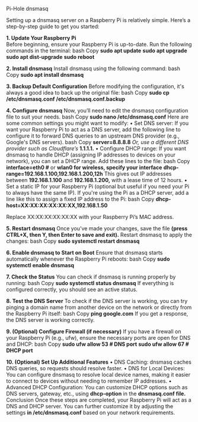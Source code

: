 ﻿Pi-Hole dnsmasq

Setting up a dnsmasq server on a Raspberry Pi is relatively simple. Here’s a step-by-step guide to get you started:

**1. Update Your Raspberry Pi**   
Before beginning, ensure your Raspberry Pi is up-to-date. Run the following commands in the terminal:
bash
Copy
**sudo apt update**
**sudo apt upgrade**
**sudo apt dist-upgrade**
**sudo reboot**

**2. Install dnsmasq**
Install dnsmasq using the following command:
bash
Copy
**sudo apt install dnsmasq**

**3. Backup Default Configuration**
Before modifying the configuration, it's always a good idea to back up the original file:
bash
Copy
**sudo cp /etc/dnsmasq.conf /etc/dnsmasq.conf.backup**

**4. Configure dnsmasq**
Now, you’ll need to edit the dnsmasq configuration file to suit your needs.
bash
Copy
**sudo nano /etc/dnsmasq.conf**
Here are some common settings you might want to modify:
• Set DNS server: If you want your Raspberry Pi to act as a DNS server, add the following line to configure it to forward DNS queries to an upstream DNS provider (e.g., Google's DNS servers).
bash
Copy
**server=8.8.8.8**
*Or, use a different DNS provider such as Cloudflare’s* **1.1.1.1.**
• Configure DHCP range: If you want dnsmasq to handle DHCP (assigning IP addresses to devices on your network), you can set a DHCP range. Add these lines to the file:
bash
Copy
**interface=eth0    #** or **wlan0 for wireless, specify your interface**
**dhcp-range=192.168.1.100,192.168.1.200,12h**
This gives out IP addresses between **192.168.1.100** and **192.168.1.200,** with a lease time of 12 hours.
• Set a static IP for your Raspberry Pi (optional but useful if you need your Pi to always have the same IP). If you're using the Pi as a DHCP server, add a line like this to assign a fixed IP address to the Pi:
bash
Copy
**dhcp-host=XX:XX:XX:XX:XX:XX,192.168.1.50**

Replace XX:XX:XX:XX:XX:XX with your Raspberry Pi’s MAC address.

**5. Restart dnsmasq**
Once you’ve made your changes, save the file **(press CTRL+X, then Y, then Enter to save and exit).** Restart dnsmasq to apply the changes:
bash
Copy
**sudo systemctl restart dnsmasq**

**6. Enable dnsmasq to Start on Boot**
Ensure that dnsmasq starts automatically whenever the Raspberry Pi reboots:
bash
Copy
**sudo systemctl enable dnsmasq**

**7. Check the Status**
You can check if dnsmasq is running properly by running:
bash
Copy
**sudo systemctl status dnsmasq**
If everything is configured correctly, you should see an active status.

**8. Test the DNS Server**
To check if the DNS server is working, you can try pinging a domain name from another device on the network or directly from the Raspberry Pi itself:
bash
Copy
**ping google.com**
If you get a response, the DNS server is working correctly.

**9. (Optional) Configure Firewall (if necessary)**
If you have a firewall on your Raspberry Pi (e.g., ufw), ensure the necessary ports are open for DNS and DHCP:
bash
Copy
**sudo ufw allow 53  # DNS port**
**sudo ufw allow 67  # DHCP port**

**10. (Optional) Set Up Additional Features**
• DNS Caching: dnsmasq caches DNS queries, so requests should resolve faster.
• DNS for Local Devices: You can configure dnsmasq to resolve local device names, making it easier to connect to devices without needing to remember IP addresses.
• Advanced DHCP Configuration: You can customize DHCP options such as DNS servers, gateway, etc., using **dhcp-option** in the **dnsmasq.conf file.**
Conclusion
Once these steps are completed, your Raspberry Pi will act as a DNS and DHCP server. You can further customize it by adjusting the settings **in /etc/dnsmasq.conf** based on your network requirements.


